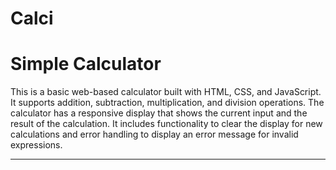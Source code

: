 # Calci
# Simple Calculator

This is a basic web-based calculator built with HTML, CSS, and JavaScript. It supports addition, subtraction, multiplication, and division operations. The calculator has a responsive display that shows the current input and the result of the calculation. It includes functionality to clear the display for new calculations and error handling to display an error message for invalid expressions. 

---
